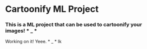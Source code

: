 # Cartoonify ML Project
### This is a ML project that can be used to cartoonify your images! * _ *
Working on it! Yeee. * _ * Ik
